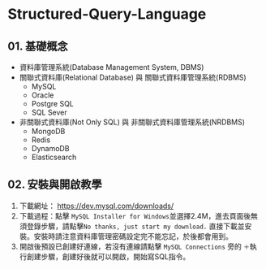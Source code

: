 # Structured-Query-Language


## 01. 基礎概念
* 資料庫管理系統(Database Management System, DBMS)
* 關聯式資料庫(Relational Database) 與 關聯式資料庫管理系統(RDBMS)
   * MySQL
   * Oracle
   * Postgre SQL
   * SQL Sever
*  非關聯式資料庫(Not Only SQL) 與 非關聯式資料庫管理系統(NRDBMS)
   * MongoDB
   * Redis
   * DynamoDB
   * Elasticsearch
 
## 02. 安裝與開啟教學
1. 下載網址： https://dev.mysql.com/downloads/
2. 下載過程：點擊 `MySQL Installer for Windows`並選擇2.4M，進去頁面後無須登錄步驟，請點擊`No thanks, just start my download.` 直接下載並安裝。安裝時請注意資料庫管理密碼設定完不能忘記，於後都會用到。
3. 開啟後預設已創建好連線，若沒有連線請點擊 `MySQL Connections` 旁的 `＋`執行創建步驟，創建好後就可以開啟，開始寫SQL指令。
